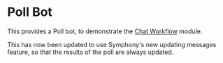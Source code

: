 # Poll Bot

This provides a Poll bot, to demonstrate the [Chat Workflow](../../libs/chat-workflow/README.md) module.

This has now been updated to use Symphony's new updating messages feature, so that the results of the poll are always updated.
